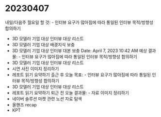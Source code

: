 # 20230407

내일/다음주 월요일 할 것: - 인터뷰 요구가 많아짐에 따라 통일된 인터뷰 목적/방향성 합의하기
- 3D 모델러 기업 대상 인터뷰 대상 리스트
- 3D 모델러 기업 대상 배경지식 보충
- 3D 모델러 기업 대상 인터뷰 대본 보충
Date: April 7, 2023 10:42 AM
예상 결과물: - 인터뷰 요구가 많아짐에 따라 통일된 인터뷰 목적/방향성 합의하기
- 3D 모델러 기업 대상 인터뷰 대상 리스트
- 시연 사진 이미지 정리하기
- 레포트 읽기 요약하기
출근 후 오늘 목표: - 인터뷰 요구가 많아짐에 따라 통일된 인터뷰 목적/방향성 합의하기
- 3D 모델러 기업 대상 인터뷰 대상 리스트
- 레포트 읽기 요약하기
퇴근 전 오늘 결과물: - 자료 이미지 정리하기
- 네이버 솔루션 마켓 관련 노션 자료 탐색
- 올핸즈 recap
- KPT
